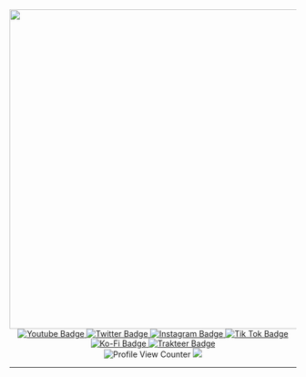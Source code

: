 <div id="header" align="center">
  <div id="pfp" align="center">
    <img src="https://pbs.twimg.com/profile_banners/1393005085311922178/1655475566/1080x360" width="560"/>
  </div>
  <div id="social-badges">
    <a href="https://www.youtube.com/@joentnt">
      <img src="https://img.shields.io/badge/YouTube-red?style=for-the-badge&logo=youtube&logoColor=white" alt="Youtube Badge"/>
    </a>
    <a href="https://twitter.com/JoenTnt">
      <img src="https://img.shields.io/badge/Twitter-1DA1F2?style=for-the-badge&logo=twitter&logoColor=white" alt="Twitter Badge"/>
    </a>
    <a href="https://www.instagram.com/joentnt/">
      <img src="https://img.shields.io/badge/Instagram-962fbf?style=for-the-badge&logo=instagram&logoColor=white" alt="Instagram Badge"/>
    </a>
    <a href="https://www.tiktok.com/@joentnt">
      <img src="https://img.shields.io/badge/TikTok-black?style=for-the-badge&logo=tiktok&logoColor=white" alt="Tik Tok Badge"/>
    </a>
  </div>
  <div id="comm-badges">
    <a href="https://ko-fi.com/joentnt">
      <img src="https://img.shields.io/badge/KoFi-white?style=for-the-badge&logo=kofi&logoColor=black" alt="Ko-Fi Badge"/>
    </a>
    <a href="https://trakteer.id/joentnt">
      <img src="https://img.shields.io/badge/Trakteer-be1e2d?style=for-the-badge&logoColor=white" alt="Trakteer Badge"/>
    </a>
  </div>
  <div id="page-info">
    <img src="https://komarev.com/ghpvc/?username=JoenTNT&style=flat-square&color=blue" alt="Profile View Counter"/>
    <img src="https://img.shields.io/badge/V-1.0-26580f?style=flat-square alt="Profile Version"/>
  </div>
</div>

---

